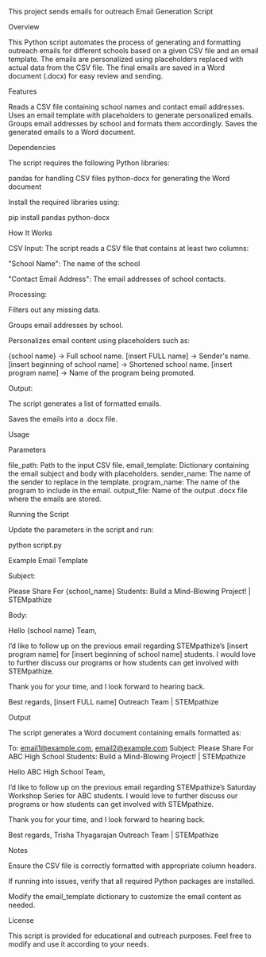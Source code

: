 This project sends emails for outreach
Email Generation Script

Overview

This Python script automates the process of generating and formatting outreach emails for different schools based on a given CSV file and an email template. The emails are personalized using placeholders replaced with actual data from the CSV file. The final emails are saved in a Word document (.docx) for easy review and sending.

Features

Reads a CSV file containing school names and contact email addresses.
Uses an email template with placeholders to generate personalized emails.
Groups email addresses by school and formats them accordingly.
Saves the generated emails to a Word document.

Dependencies

The script requires the following Python libraries:

pandas for handling CSV files
python-docx for generating the Word document

Install the required libraries using:

pip install pandas python-docx

How It Works

CSV Input: The script reads a CSV file that contains at least two columns:

"School Name": The name of the school

"Contact Email Address": The email addresses of school contacts.

Processing:

Filters out any missing data.

Groups email addresses by school.

Personalizes email content using placeholders such as:

{school name} -> Full school name.
[insert FULL name] -> Sender's name.
[insert beginning of school name] -> Shortened school name.
[insert program name] -> Name of the program being promoted.

Output:

The script generates a list of formatted emails.

Saves the emails into a .docx file.

Usage

Parameters

file_path: Path to the input CSV file.
email_template: Dictionary containing the email subject and body with placeholders.
sender_name: The name of the sender to replace in the template.
program_name: The name of the program to include in the email.
output_file: Name of the output .docx file where the emails are stored.

Running the Script

Update the parameters in the script and run:

python script.py

Example Email Template

Subject:

Please Share For {school_name} Students: Build a Mind-Blowing Project! | STEMpathize

Body:

Hello {school name} Team,

I’d like to follow up on the previous email regarding STEMpathize’s [insert program name] for [insert beginning of school name] students. I would love to further discuss our programs or how students can get involved with STEMpathize.

Thank you for your time, and I look forward to hearing back.

Best regards,
[insert FULL name]
Outreach Team | STEMpathize

Output

The script generates a Word document containing emails formatted as:

To: email1@example.com, email2@example.com
Subject: Please Share For ABC High School Students: Build a Mind-Blowing Project! | STEMpathize

Hello ABC High School Team,

I’d like to follow up on the previous email regarding STEMpathize’s Saturday Workshop Series for ABC students. I would love to further discuss our programs or how students can get involved with STEMpathize.

Thank you for your time, and I look forward to hearing back.

Best regards,
Trisha Thyagarajan
Outreach Team | STEMpathize

Notes

Ensure the CSV file is correctly formatted with appropriate column headers.

If running into issues, verify that all required Python packages are installed.

Modify the email_template dictionary to customize the email content as needed.

License

This script is provided for educational and outreach purposes. Feel free to modify and use it according to your needs.